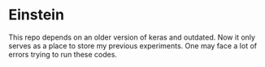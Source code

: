 # Einstein

This repo depends on an older version of keras and outdated. Now it only serves as a place to store my previous experiments. One may face a lot of errors trying to run these codes. 
